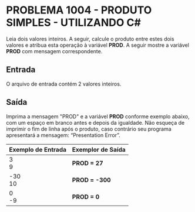# PROBLEMA 1004 - PRODUTO SIMPLES - UTILIZANDO C#

Leia dois valores inteiros. A seguir, calcule o produto entre estes dois valores e atribua esta operação à variável **PROD**. A seguir mostre a variável **PROD** com mensagem correspondente.

## Entrada
O arquivo de entrada contém 2 valores inteiros.

## Saída
Imprima a mensagem "PROD" e a variável **PROD** conforme exemplo abaixo, com um espaço em branco antes e depois da igualdade. Não esqueça de imprimir o fim de linha após o produto, caso contrário seu programa apresentará a mensagem: “Presentation Error”.


| Exemplo de Entrada | Exemplor de Saída |
|--------------------|-------------------|
| 3<br>9             | **PROD = 27**     |  
| -30<br>10          | **PROD = -300**   |
| 0<br>-9            | **PROD = 0**      |